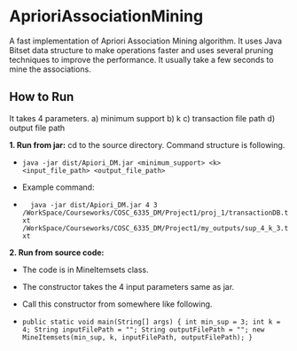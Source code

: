 # AprioriAssociationMining
A fast implementation of Apriori Association Mining algorithm. It uses Java Bitset data structure to make operations faster and uses several pruning techniques to improve the performance. It usually take a few seconds to mine the associations.

How to Run
----------
It takes 4 parameters. 
a) minimum support
b) k
c) transaction file path
d) output file path


**1. Run from jar:**
cd to the source directory.  Command structure is following.
 * `java -jar dist/Apiori_DM.jar <minimum_support> <k> <input_file_path> <output_file_path>`
 * Example command:

 * `  java -jar dist/Apiori_DM.jar 4 3 /WorkSpace/Courseworks/COSC_6335_DM/Project1/proj_1/transactionDB.txt /WorkSpace/Courseworks/COSC_6335_DM/Project1/my_outputs/sup_4_k_3.txt`

**2. Run from source code:**
* The code is in MineItemsets class.
* The constructor takes the 4 input parameters same as jar.
* Call this constructor from somewhere like following.

* `public static void main(String[] args) {
        int min_sup = 3;
        int k = 4;
        String inputFilePath = "";
        String outputFilePath = "";
         new MineItemsets(min_sup, k, inputFilePath, outputFilePath);
}`